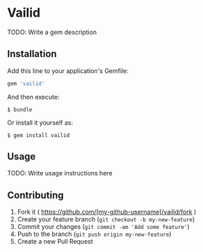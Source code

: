 # Vailid

TODO: Write a gem description

## Installation

Add this line to your application's Gemfile:

```ruby
gem 'vailid'
```

And then execute:

    $ bundle

Or install it yourself as:

    $ gem install vailid

## Usage

TODO: Write usage instructions here

## Contributing

1. Fork it ( https://github.com/[my-github-username]/vailid/fork )
2. Create your feature branch (`git checkout -b my-new-feature`)
3. Commit your changes (`git commit -am 'Add some feature'`)
4. Push to the branch (`git push origin my-new-feature`)
5. Create a new Pull Request
